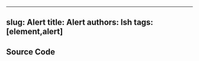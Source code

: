 <!--
 * @Descripttion: 
 * @Author: 林舒恒
 * @Date: 2021-09-06 16:07:21
 * @LastEditors: 林舒恒
 * @LastEditTime: 2021-10-01 16:58:03
-->
---
slug: Alert
title: Alert
authors: lsh
tags: [element,alert]
---

## Source Code
